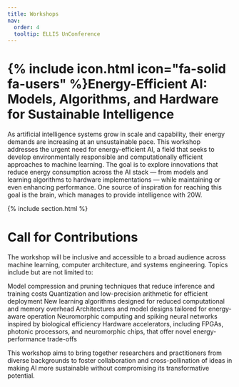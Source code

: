 ```yaml
---
title: Workshops
nav:
  order: 4
  tooltip: ELLIS UnConference
---
```


# {% include icon.html icon="fa-solid fa-users" %}Energy-Efficient AI: Models, Algorithms, and Hardware for Sustainable Intelligence

As artificial intelligence systems grow in scale and capability, their energy demands are increasing at an unsustainable pace. This workshop addresses the urgent need for energy-efficient AI, a field that seeks to develop environmentally responsible and computationally efficient approaches to machine learning. The goal is to explore innovations that reduce energy consumption across the AI stack — from models and learning algorithms to hardware implementations — while maintaining or even enhancing performance. One source of inspiration for reaching this goal is the brain, which manages to provide intelligence with 20W. 

{% include section.html %}

# Call for Contributions

The workshop will be inclusive and accessible to a broad audience across machine learning, computer architecture, and systems engineering. Topics include but are not limited to: 

Model compression and pruning techniques that reduce inference and training costs
Quantization and low-precision arithmetic for efficient deployment
New learning algorithms designed for reduced computational and memory overhead
Architectures and model designs tailored for energy-aware operation
Neuromorphic computing and spiking neural networks inspired by biological efficiency
Hardware accelerators, including FPGAs, photonic processors, and neuromorphic chips, that offer novel energy-performance trade-offs

This workshop aims to bring together researchers and practitioners from diverse backgrounds to foster collaboration and cross-pollination of ideas in making AI more sustainable without compromising its transformative potential.
